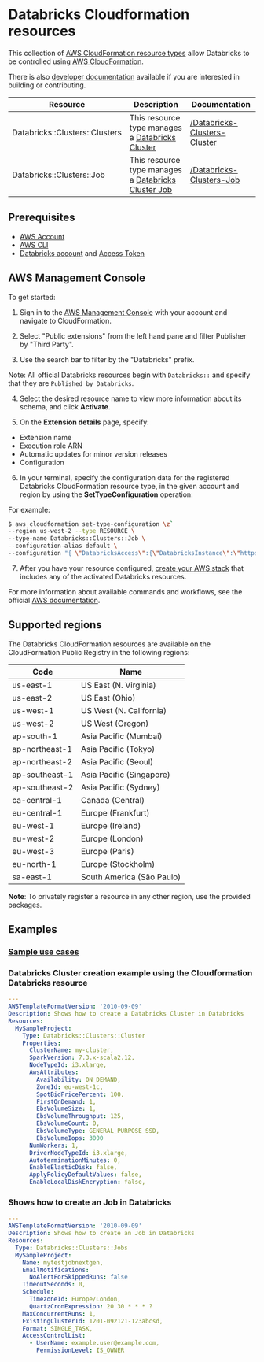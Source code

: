 # Databricks Cloudformation resources

This collection of [AWS CloudFormation resource types][1] allow Databricks to be controlled using [AWS CloudFormation][2].

There is also [developer documentation](docs/dev) available
if you are interested in building or contributing.

| Resource | Description | Documentation |
| --- | --- | --- |
| Databricks::Clusters::Clusters | This resource type manages a [Databricks Cluster][3] | [/Databricks-Clusters-Cluster][4] |
| Databricks::Clusters::Job | This resource type manages a [Databricks Cluster Job][5] | [/Databricks-Clusters-Job][6] |

## Prerequisites
* [AWS Account][14]
* [AWS CLI][15]
* [Databricks account][16] and [Access Token][17]
## AWS Management Console

To get started:

1. Sign in to the [AWS Management Console][11] with your account and navigate to CloudFormation.

2. Select "Public extensions" from the left hand pane and filter Publisher by "Third Party".

3. Use the search bar to filter by the "Databricks" prefix.

  Note: All official  Databricks resources begin with `Databricks::` and specify that they are `Published by Databricks`.

4. Select the desired resource name to view more information about its schema, and click **Activate**.

5. On the **Extension details** page, specify:
  - Extension name
  - Execution role ARN
  - Automatic updates for minor version releases
  - Configuration
  

6. In your terminal, specify the configuration data for the registered Databricks CloudFormation resource type, in the given account and region by using the **SetTypeConfiguration** operation:


  For example:

  ```Bash
  $ aws cloudformation set-type-configuration \z`
  --region us-west-2 --type RESOURCE \
  --type-name Databricks::Clusters::Job \
  --configuration-alias default \
  --configuration "{ \"DatabricksAccess\":{\"DatabricksInstance\":\"https://abc123.cloud.databricks.com\",\"Token\":\"YOURAPIKEY\"}}"
  ```

7. After you have your resource configured, [create your AWS stack][12] that includes any of the activated Databricks resources.

For more information about available commands and workflows, see the official [AWS documentation][13].

## Supported regions

The Databricks CloudFormation resources are available on the CloudFormation Public Registry in the following regions:

| Code            | Name                      |
|-----------------|---------------------------|
| us-east-1       | US East (N. Virginia)     |
| us-east-2       | US East (Ohio)            |
| us-west-1       | US West (N. California)   |
| us-west-2       | US West (Oregon)          |
| ap-south-1      | Asia Pacific (Mumbai)     |
| ap-northeast-1  | Asia Pacific (Tokyo)      |
| ap-northeast-2  | Asia Pacific (Seoul)      |
| ap-southeast-1  | Asia Pacific (Singapore)  |
| ap-southeast-2  | Asia Pacific (Sydney)     |
| ca-central-1    | Canada (Central)          |
| eu-central-1    | Europe (Frankfurt)        |
| eu-west-1       | Europe (Ireland)          |
| eu-west-2       | Europe (London)           |
| eu-west-3       | Europe (Paris)            |
| eu-north-1      | Europe (Stockholm)        |
| sa-east-1       | South America (São Paulo) |

**Note**: To privately register a resource in any other region, use the provided packages.

## Examples

### [Sample use cases][18]

### Databricks Cluster creation example using the Cloudformation Databricks resource
```yaml
---
AWSTemplateFormatVersion: '2010-09-09'
Description: Shows how to create a Databricks Cluster in Databricks
Resources:
  MySampleProject:
    Type: Databricks::Clusters::Cluster
    Properties:
      ClusterName: my-cluster,
      SparkVersion: 7.3.x-scala2.12,
      NodeTypeId: i3.xlarge,
      AwsAttributes: 
        Availability: ON_DEMAND,
        ZoneId: eu-west-1c,
        SpotBidPricePercent: 100,
        FirstOnDemand: 1,
        EbsVolumeSize: 1,
        EbsVolumeThroughput: 125,
        EbsVolumeCount: 0,
        EbsVolumeType: GENERAL_PURPOSE_SSD,
        EbsVolumeIops: 3000
      NumWorkers: 1,
      DriverNodeTypeId: i3.xlarge,
      AutoterminationMinutes: 0,
      EnableElasticDisk: false,
      ApplyPolicyDefaultValues: false,
      EnableLocalDiskEncryption: false,
```

### Shows how to create an Job in Databricks
```yaml
---
AWSTemplateFormatVersion: '2010-09-09'
Description: Shows how to create an Job in Databricks
Resources:
  Type: Databricks::Clusters::Jobs
  MySampleProject:
    Name: mytestjobnextgen,
    EmailNotifications: 
      NoAlertForSkippedRuns: false
    TimeoutSeconds: 0,
    Schedule:
      TimezoneId: Europe/London,
      QuartzCronExpression: 20 30 * * * ?
    MaxConcurrentRuns: 1,
    ExistingClusterId: 1201-092121-123abcsd,
    Format: SINGLE_TASK,
    AccessControlList:
      - UserName: example.user@example.com,
        PermissionLevel: IS_OWNER
```

[1]: https://docs.aws.amazon.com/cloudformation-cli/latest/userguide/resource-types.html
[2]: https://docs.aws.amazon.com/AWSCloudFormation/latest/UserGuide/Welcome.html
[3]: https://docs.databricks.com/dev-tools/api/latest/clusters.html
[4]: ./Databricks-Clusters-Cluster/
[5]: https://docs.databricks.com/dev-tools/api/latest/jobs.html
[6]: ./Databricks-Clusters-Job/
[11]: https://aws.amazon.com/console/
[12]: https://console.aws.amazon.com/cloudformation/home
[13]: https://docs.aws.amazon.com/AWSCloudFormation/latest/UserGuide/registry.html
[14]: https://aws.amazon.com/account/
[15]: https://aws.amazon.com/cli/
[16]: https://www.databricks.com/
[17]: https://docs.databricks.com/administration-guide/access-control/tokens.html
[18]: ./docs/user/src/main/docs/README.md
